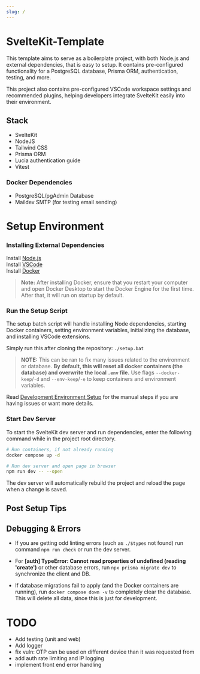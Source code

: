 ```yaml
---
slug: /
---
```


# SvelteKit-Template

This template aims to serve as a boilerplate project, with both Node.js and external dependencies, that is easy to setup. It contains pre-configured functionality for a PostgreSQL database, Prisma ORM, authentication, testing, and more.

This project also contains pre-configured VSCode workspace settings and recommended plugins, helping developers integrate SvelteKit easily into their environment.

## Stack

- SvelteKit
- NodeJS
- Tailwind CSS
- Prisma ORM
- Lucia authentication guide
- Vitest

### Docker Dependencies

- PostgreSQL/pgAdmin Database
- Maildev SMTP (for testing email sending)

# Setup Environment

### Installing External Dependencies

Install [Node.js](https://nodejs.org/en/download/)\
Install [VSCode](https://code.visualstudio.com/) \
Install [Docker](https://docs.docker.com/desktop/setup/install/windows-install/)

> **Note:** After installing Docker, ensure that you restart your computer and open Docker Desktop to start the Docker Engine for the first time. After that, it will run on startup by default.

### Run the Setup Script

The setup batch script will handle installing Node dependencies, starting Docker containers, setting environment variables, initializing the database, and installing VSCode extensions.

Simply run this after cloning the repository: `./setup.bat`

> **NOTE:** This can be ran to fix many issues related to the environment or database. **By default, this will reset all docker containers (the database) and overwrite the local `.env` file.** Use flags `--docker-keep`/`-d` and `--env-keep`/`-e` to keep containers and environment variables.

Read [Development Environment Setup](docs/dev-env-setup.md) for the manual steps if you are having issues or want more details.

### Start Dev Server

To start the SvelteKit dev server and run dependencies, enter the following command while in the project root directory.

```bash
# Run containers, if not already running
docker compose up -d

# Run dev server and open page in browser
npm run dev -- --open
```

The dev server will automatically rebuild the project and reload the page when a change is saved.

## Post Setup Tips

## Debugging & Errors

- If you are getting odd linting errors (such as `./$types` not found) run command `npm run check` or run the dev server.

- For **[auth] TypeError: Cannot read properties of undefined (reading 'create')** or other database errors, run `npx prisma migrate dev` to synchronize the client and DB.

- If database migrations fail to apply (and the Docker containers are running), run `docker compose down -v` to completely clear the database. This will delete all data, since this is just for development.

# TODO

- Add testing (unit and web)
- Add logger
- fix vuln: OTP can be used on different device than it was requested from
- add auth rate limiting and IP logging
- implement front end error handling
